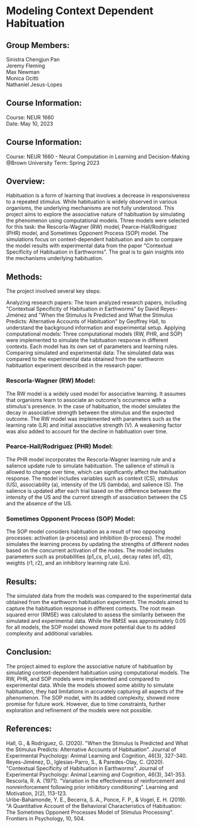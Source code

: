 # Modeling Context Dependent Habituation

## Group Members:
Sinistra Chengjun Pan  
Jeremy Fleming  
Max Newman  
Monica Ocitti  
Nathaniel Jesus-Lopes  

## Course Information:
Course: NEUR 1660  
Date: May 10, 2023

## Course Information:
Course: NEUR 1660 - Neural Computation in Learning and Decision-Making @Brown University 
Term: Spring 2023

## Overview:
Habituation is a form of learning that involves a decrease in responsiveness to a repeated stimulus. While habituation is widely observed in various organisms, the underlying mechanisms are not fully understood. This project aims to explore the associative nature of habituation by simulating the phenomenon using computational models. Three models were selected for this task: the Rescorla-Wagner (RW) model, Pearce-Hall/Rodriguez (PHR) model, and Sometimes Opponent Process (SOP) model. The simulations focus on context-dependent habituation and aim to compare the model results with experimental data from the paper "Contextual Specificity of Habituation in Earthworms". The goal is to gain insights into the mechanisms underlying habituation.

## Methods:
The project involved several key steps:

Analyzing research papers: The team analyzed research papers, including "Contextual Specificity of Habituation in Earthworms" by David Reyes-Jiménez and "When the Stimulus Is Predicted and What the Stimulus Predicts: Alternative Accounts of Habituation" by Geoffrey Hall, to understand the background information and experimental setup. Applying computational models: Three computational models (RW, PHR, and SOP) were implemented to simulate the habituation response in different contexts. Each model has its own set of parameters and learning rules. Comparing simulated and experimental data: The simulated data was compared to the experimental data obtained from the earthworm habituation experiment described in the research paper.  

### Rescorla-Wagner (RW) Model:  
The RW model is a widely used model for associative learning. It assumes that organisms learn to associate an outcome's occurrence with a stimulus's presence. In the case of habituation, the model simulates the decay in associative strength between the stimulus and the expected outcome. The RW model was implemented with parameters such as the learning rate (LR) and initial associative strength (V). A weakening factor was also added to account for the decline in habituation over time.

### Pearce-Hall/Rodriguez (PHR) Model:  
The PHR model incorporates the Rescorla-Wagner learning rule and a salience update rule to simulate habituation. The salience of stimuli is allowed to change over time, which can significantly affect the habituation response. The model includes variables such as context (CS), stimulus (US), associability (a), intensity of the US (lambda), and salience (S). The salience is updated after each trial based on the difference between the intensity of the US and the current strength of association between the CS and the absence of the US.

### Sometimes Opponent Process (SOP) Model:  
The SOP model considers habituation as a result of two opposing processes: activation (a-process) and inhibition (b-process). The model simulates the learning process by updating the strengths of different nodes based on the concurrent activation of the nodes. The model includes parameters such as probabilities (p1_cs, p1_us), decay rates (d1, d2), weights (r1, r2), and an inhibitory learning rate (Ln).

## Results:
The simulated data from the models was compared to the experimental data obtained from the earthworm habituation experiment. The models aimed to capture the habituation response in different contexts. The root mean squared error (RMSE) was calculated to assess the similarity between the simulated and experimental data. While the RMSE was approximately 0.05 for all models, the SOP model showed more potential due to its added complexity and additional variables.

## Conclusion:
The project aimed to explore the associative nature of habituation by simulating context-dependent habituation using computational models. The RW, PHR, and SOP models were implemented and compared to experimental data. While the models showed some ability to simulate habituation, they had limitations in accurately capturing all aspects of the phenomenon. The SOP model, with its added complexity, showed more promise for future work. However, due to time constraints, further exploration and refinement of the models were not possible.

## References:
Hall, G., & Rodriguez, G. (2020). "When the Stimulus Is Predicted and What the Stimulus Predicts: Alternative Accounts of Habituation". Journal of Experimental Psychology: Animal Learning and Cognition, 46(3), 327-340.  
Reyes-Jiménez, D., Iglesias-Parro, S., & Paredes-Olay, C. (2020). "Contextual Specificity of Habituation in Earthworms". Journal of Experimental Psychology: Animal Learning and Cognition, 46(3), 341-353.  
Rescorla, R. A. (1971). "Variation in the effectiveness of reinforcement and nonreinforcement following prior inhibitory conditioning". Learning and Motivation, 2(2), 113-123.  
Uribe-Bahamonde, Y. E., Becerra, S. A., Ponce, F. P., & Vogel, E. H. (2019). "A Quantitative Account of the Behavioral Characteristics of Habituation: The Sometimes Opponent Processes Model of Stimulus Processing". Frontiers in Psychology, 10, 504.  
